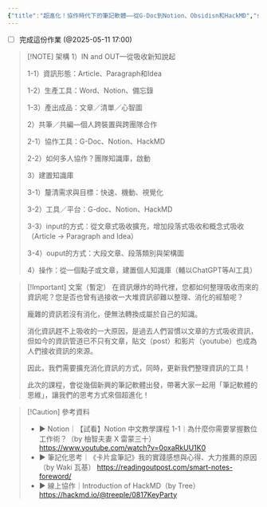 ```yaml
---
{"title":"超進化！協作時代下的筆記軟體––從G-Doc到Notion、Obsidisn和HackMD","status":"⚒️ Doing","dg-publish":true,"tags":["🎯學習歷程檔案","📝數位工具交流beta","self_learing","✅待辦事項"],"description":"0606要分享，這週找時間完成","permalink":"/交流/cowork-with-apps/","dgPassFrontmatter":true,"created":"2025-05-06T02:14:03.768+08:00","updated":"2025-05-06T02:24:21.219+08:00"}
---
```



- [ ] 完成這份作業 (@2025-05-11 17:00)

> [!NOTE]  架構
>  1）IN and OUT––從吸收新知說起
>  
>  1-1）資訊形態：Article、Paragraph和Idea
>  
>  1-2）生產工具：Word、Notion、備忘錄
>  
>  1-3）產出成品：文章／清單／心智圖
>  
> 2）共筆／共編––個人跨裝置與跨團隊合作
> 
> 2-1）協作工具：G-Doc、Notion、HackMD
> 
> 2-2）如何多人協作？團隊知識庫，啟動
> 
> 3）建置知識庫
> 
> 3-1）釐清需求與目標：快速、機動、視覺化
> 
> 3-2）工具／平台：G-doc、Notion、HackMD
> 
> 3-3）input的方式：從文章式吸收擴充，增加段落式吸收和概念式吸收（Article → Paragraph and Idea）
> 
> 3-4）ouput的方式：大段文章、段落類別與架構圖
> 
> 4）操作：從一個點子或文章，建置個人知識庫（輔以ChatGPT等AI工具）



> [!Important] 文案（暫定） 
> 在資訊爆炸的時代裡，您都如何整理吸收而來的資訊呢？您是否也曾有過接收一大堆資訊卻難以整理、消化的經驗呢？
> 
> 龐雜的資訊若沒有消化，便無法轉換成屬於自己的知識。
> 
> 消化資訊趕不上吸收的一大原因，是過去人們習慣以文章的方式吸收資訊，但如今的資訊管道已不只有文章，貼文（post）和影片（youtube）也成為人們接收資訊的來源。
> 
> 因此，我們需要擴充消化資訊的方式，同時，更新我們整理資訊的工具！
> 
> 此次的課程，會從幾個新興的筆記軟體出發，帶著大家一起用「筆記軟體的思維」，讓我們的思考方式來個超進化！


>[!Caution] 參考資料
> - ▶️ Notion｜【試看】Notion 中文教學課程 1-1｜為什麼你需要掌握數位工作術？（by 柚智夫妻 X 雷蒙三十） https://www.youtube.com/watch?v=0oxaRkUU1K0
> - ▶️ 筆記化思考｜《卡片盒筆記》我的實踐感想與心得、大力推薦的原因（by Waki 瓦基） https://readingoutpost.com/smart-notes-foreword/
> - ▶️ 線上協作｜Introduction of HackMD（by Tree） https://hackmd.io/@treeple/0817KeyParty



